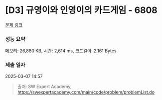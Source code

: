 # [D3] 규영이와 인영이의 카드게임 - 6808 

[문제 링크](https://swexpertacademy.com/main/code/problem/problemDetail.do?contestProbId=AWgv9va6HnkDFAW0) 

### 성능 요약

메모리: 26,880 KB, 시간: 2,614 ms, 코드길이: 2,161 Bytes

### 제출 일자

2025-03-07 14:57



> 출처: SW Expert Academy, https://swexpertacademy.com/main/code/problem/problemList.do